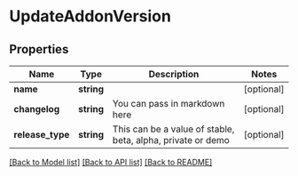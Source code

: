 # UpdateAddonVersion

## Properties
Name | Type | Description | Notes
------------ | ------------- | ------------- | -------------
**name** | **string** |  | [optional] 
**changelog** | **string** | You can pass in markdown here | [optional] 
**release_type** | **string** | This can be a value of stable, beta, alpha, private or demo | [optional] 

[[Back to Model list]](../../README.md#documentation-for-models) [[Back to API list]](../../README.md#documentation-for-api-endpoints) [[Back to README]](../../README.md)

